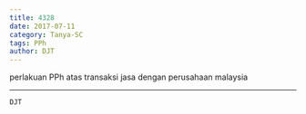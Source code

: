 ```yaml
---
title: 4328
date: 2017-07-11
category: Tanya-SC
tags: PPh
author: DJT
---
```


perlakuan PPh atas transaksi jasa dengan perusahaan malaysia

---



`DJT`
